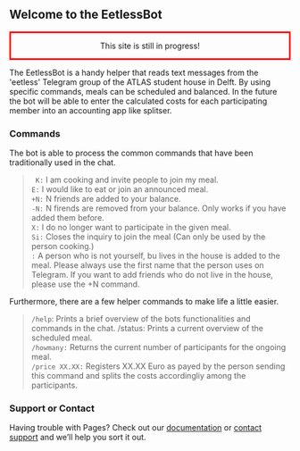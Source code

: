 ## Welcome to the EetlessBot 

<center style="border:3px; border-style:solid; border-color:#FF0000; padding: 1em;”text-align: center; ”font-size: 125%;”">
This site is still in progress!
</center>

The EetlessBot is a handy helper that reads text messages from the 'eetless' Telegram group of the ATLAS student house in Delft. By using specific commands, meals can be scheduled and balanced. In the future the bot will be able to enter the calculated costs for each participating member into an accounting app like splitser. 

### Commands

The bot is able to process the common commands that have been traditionally used in the chat. 

<blockquote>
<code> K:</code>  I am cooking and invite people to join my meal.</br>
<code>E:</code>  I would like to eat or join an announced meal.</br>
<code>+N:</code>  N friends are added to your balance.</br>
<code>-N:</code>  N firends are removed from your balance. Only works if you have added them before.</br>
<code>X:</code>  I do no longer want to participate in the given meal.</br>
<code>Si:</code>  Closes the inquiry to join the meal (Can only be used by the person cooking.)</br>
<code><name>:</code>  A person who is not yourself, bu lives in the house is added to the meal. Please always use the first name that the person uses on Telegram. If you want to add friends who do not live in the house, please use the +N command. </br>
</blockquote>

Furthermore, there are a few helper commands to make life a little easier.
<blockquote>
<code>/help</code>: Prints a brief overview of the bots functionalities and commands in the chat.
/status: Prints a current overview of the scheduled meal.</br>
<code>/howmany:</code>  Returns the current number of participants for the ongoing meal.</br>
<code>/price XX.XX:</code> Registers XX.XX Euro as payed by the person sending this command and splits the costs accordingliy among the participants.</br>
</blockquote>

### Support or Contact

Having trouble with Pages? Check out our [documentation](https://docs.github.com/categories/github-pages-basics/) or [contact support](https://support.github.com/contact) and we’ll help you sort it out.
